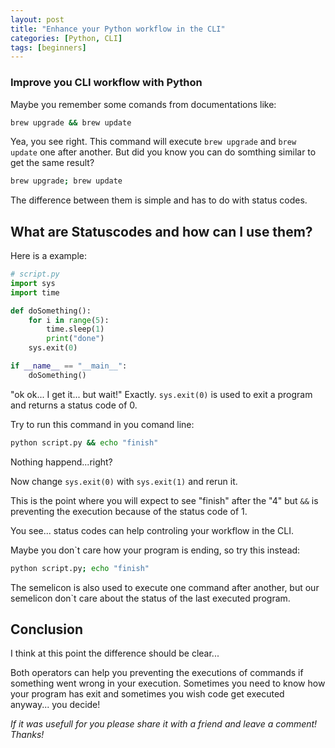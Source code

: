 ```yaml
---
layout: post
title: "Enhance your Python workflow in the CLI"
categories: [Python, CLI]
tags: [beginners]
---
```


### Improve you CLI workflow with Python

Maybe you remember some comands from documentations like:

```bash
brew upgrade && brew update
```

Yea, you see right. This command will execute `brew upgrade` and `brew update`
one after another. But did you know you can do somthing similar to get the same result?

```bash
brew upgrade; brew update
```

The difference between them is simple and has to do with status codes.

## What are Statuscodes and how can I use them?

Here is a example:

```python
# script.py
import sys
import time

def doSomething():
    for i in range(5):
        time.sleep(1)
        print("done")
    sys.exit(0)

if __name__ == "__main__":
    doSomething()
```

"ok ok... I get it... but wait!" Exactly. `sys.exit(0)` is used to exit a program and returns a status code of 0.

Try to run this command in you comand line:

```bash
python script.py && echo "finish"
```

Nothing happend...right?

Now change `sys.exit(0)` with `sys.exit(1)` and rerun it.

This is the point where you will expect to see "finish" after the "4" but `&&` is preventing the execution because of the status code of 1.

You see... status codes can help controling your workflow in the CLI.

Maybe you don`t care how your program is ending, so try this instead:

```bash
python script.py; echo "finish"
```

The semelicon is also used to execute one command after another, but our semelicon don`t care about the status of the last executed program.

## Conclusion

I think at this point the difference should be clear...

Both operators can help you preventing the executions of commands if something went wrong in your execution. Sometimes you need to know how your program has exit and sometimes you wish code get executed anyway... you decide!

_If it was usefull for you please share it with a friend and leave a comment! Thanks!_
